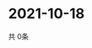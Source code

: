 # 2021-10-18
  共 0条

  <!-- BEGIN -->
  <!-- 最后更新时间Mon Oct 18 2021 00:17:09 GMT+0000 (Coordinated Universal Time) -->
  
  <!-- END -->
  
  
